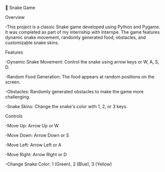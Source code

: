 🐍 Snake Game

Overview

-This project is a classic Snake game developed using Python and Pygame. It was completed as part of my internship with Internpe. The game features dynamic snake movement, randomly generated food, obstacles, and 
 customizable snake skins.

Features

-Dynamic Snake Movement: Control the snake using arrow keys or W, A, S, D.

-Random Food Generation: The food appears at random positions on the screen.

-Obstacles: Randomly generated obstacles to make the game more challenging.

-Snake Skins: Change the snake's color with 1, 2, or 3 keys.

Controls

-Move Up: Arrow Up or W

-Move Down: Arrow Down or S

-Move Left: Arrow Left or A

-Move Right: Arrow Right or D

-Change Snake Color: 1 (Green), 2 (Blue), 3 (Yellow)
